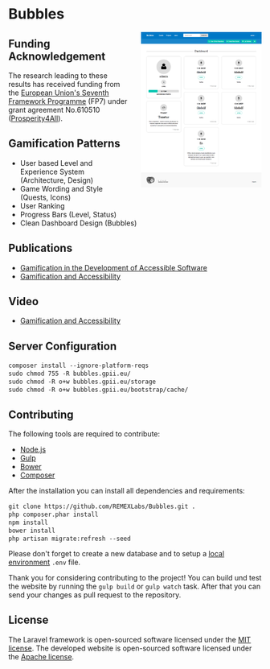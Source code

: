 # Bubbles

<img src="/screenshots/preview.png?raw=tru" width="240" align="right" style="margin-left: 20px;">

## Funding Acknowledgement

The research leading to these results has received funding from the [European Union's Seventh Framework Programme](https://ec.europa.eu/research/fp7/index_en.cfm) (FP7) under grant agreement No.610510 ([Prosperity4All](http://www.prosperity4all.eu/)).


## Gamification Patterns

- User based Level and Experience System (Architecture, Design)
- Game Wording and Style (Quests, Icons)
- User Ranking
- Progress Bars (Level, Status)
- Clean Dashboard Design (Bubbles)


## Publications

- [Gamification in the Development of Accessible Software](http://link.springer.com/chapter/10.1007/978-3-319-07437-5_17)
- [Gamification and Accessibility](http://link.springer.com/chapter/10.1007/978-3-319-20892-3_15)


## Video

- [Gamification and Accessibility](https://www.youtube.com/watch?v=pxjy7wk_6c8)


## Server Configuration

```
composer install --ignore-platform-reqs
sudo chmod 755 -R bubbles.gpii.eu/
sudo chmod -R o+w bubbles.gpii.eu/storage
sudo chmod -R o+w bubbles.gpii.eu/bootstrap/cache/
```


## Contributing

The following tools are required to contribute:

- [Node.js](https://nodejs.org/en/download/)
- [Gulp](https://github.com/gulpjs/gulp/blob/master/docs/getting-started.md)
- [Bower](https://bower.io/#install-bower)
- [Composer](https://getcomposer.org/)

After the installation you can install all dependencies and requirements:

```
git clone https://github.com/REMEXLabs/Bubbles.git .
php composer.phar install
npm install
bower install
php artisan migrate:refresh --seed
```

Please don't forget to create a new database and to setup a [local environment](https://laravel.com/docs/5.2/configuration) `.env` file.

Thank you for considering contributing to the project! You can build und test the website by running the `gulp build` or `gulp watch` task. After that you can send your changes as pull request to the repository.


## License

The Laravel framework is open-sourced software licensed under the [MIT license](http://opensource.org/licenses/MIT). The developed website is open-sourced software licensed under the [Apache license](http://www.apache.org/licenses/LICENSE-2.0).
